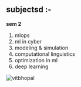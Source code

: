 ## subjectsd :-
**sem 2**
1. mlops
2. ml in cyber
3. modeling & simulation
4. computational linguistics
5. optimization in ml
6. deep learning

![vitbhopal](https://vitbhopal.ac.in/file/2022/02/VIT-Bhopal-Logo.png)
